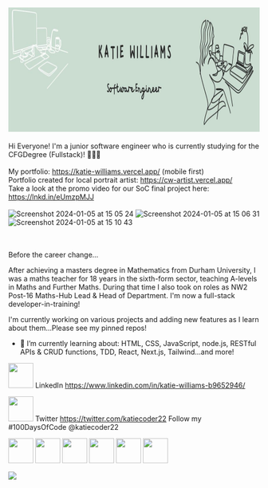 <img src="katiebanner.png" width="1000" height="250"><br>
<br>
Hi Everyone! I'm a junior software engineer who is currently studying for the CFGDegree (Fullstack)! 👩🏻‍💻 
<br>
<br>
My portfolio: https://katie-williams.vercel.app/   (mobile first)
<br>
Portfolio created for local portrait artist: https://cw-artist.vercel.app/
<br>
Take a look at the promo video for our SoC final project here: https://lnkd.in/eUmzpMJJ
<br>
<br>
<img width="200" alt="Screenshot 2024-01-05 at 15 05 24" src="https://github.com/Katie-W-22/Katie-W-22/assets/142401708/55eeee4e-cd01-4085-a3da-8c286cba1775">
<img width="200" alt="Screenshot 2024-01-05 at 15 06 31" src="https://github.com/Katie-W-22/Katie-W-22/assets/142401708/e11ba25c-40eb-4c42-9340-1fecfc52b290">
<img width="210" alt="Screenshot 2024-01-05 at 15 10 43" src="https://github.com/Katie-W-22/Katie-W-22/assets/142401708/45bc0e23-9218-4fd3-99a6-0c70b03c8d8d">

<br>
<br>
Before the career change...

After achieving a masters degree in Mathematics from Durham University, I was a maths teacher for 18 years in the sixth-form sector, teaching A-levels in Maths and Further Maths.
During that time I also took on roles as NW2 Post-16 Maths-Hub Lead & Head of Department. I'm now a full-stack developer-in-training! 

I'm currently working on various projects and adding new features as I learn about them...Please see my pinned repos!

- 🌱 I’m currently learning about:
  HTML, CSS, JavaScript, node.js, RESTful APIs & CRUD functions, TDD, React, Next.js, Tailwind...and more!

<img src="https://github.com/Katie-W-22/Katie-W-22/assets/142401708/daa72bc4-c136-4b75-a7ca-683dc48b73a0" width="50" height="50"> LinkedIn https://www.linkedin.com/in/katie-williams-b9652946/
<br>


<img src="https://github.com/Katie-W-22/Katie-W-22/assets/142401708/ee6de26f-ccc3-40e7-abf1-4c3cf84cc956" width="50" height="50"> Twitter  https://twitter.com/katiecoder22  Follow my #100DaysOfCode  @katiecoder22
<br>



<img src = "https://user-images.githubusercontent.com/142401708/275325100-40451950-b515-467b-a940-7fde7a4c9e57.png" width="50" height="50"> <img src="https://github.com/Katie-W-22/Katie-W-22/assets/142401708/7742c78c-54b0-4e6b-8c92-4f32b451e3ad" width = "50" height = "50"> <img src="https://github.com/Katie-W-22/Katie-W-22/assets/142401708/9fdd848c-54a7-4444-a158-bef646092fa6" width = "50" height="50"> <img src="https://github.com/Katie-W-22/Katie-W-22/assets/142401708/f6075ed4-a2ef-49f2-a17b-0fcde9ce070a" width="50" height="50"> <img src="https://github.com/Katie-W-22/Katie-W-22/assets/142401708/a817e4eb-1b09-49c5-873c-23b8f39b1c64"  width = "50" height="50"> <img src="https://github.com/Katie-W-22/Katie-W-22/assets/142401708/e3a74f6d-d405-4866-9c5c-3ae4d08e7246"  width = "50" height="50">

<img src="https://www.codewars.com/users/Katie-W-22/badges/large">

<!--
**Katie-W-22/Katie-W-22** is a ✨ _special_ ✨ repository because its `README.md` (this file) appears on your GitHub profile.

Here are some ideas to get you started:

- 🔭 I’m currently working on ...
- 🌱 I’m currently learning ...
- 👯 I’m looking to collaborate on ...
- 🤔 I’m looking for help with ...
- 💬 Ask me about ...
- 📫 How to reach me: ...
- 😄 Pronouns: ...
- ⚡ Fun fact: ...
-->

